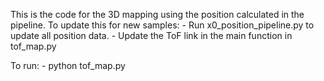 This is the code for the 3D mapping using the position calculated in the pipeline.
To update this for new samples:
    - Run x0_position_pipeline.py to update all position data.
    - Update the ToF link in the main function in tof_map.py

To run:
    - python tof_map.py